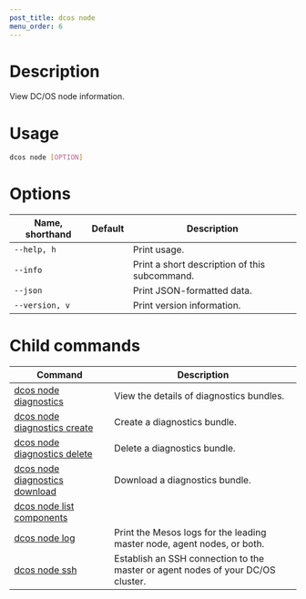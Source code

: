 ```yaml
---
post_title: dcos node
menu_order: 6
---
```

    
# Description
View DC/OS node information.

# Usage

```bash
dcos node [OPTION]
```

# Options

| Name, shorthand | Default | Description |
|---------|-------------|-------------|
| `--help, h`   |             |  Print usage. |
| `--info`   |             |  Print a short description of this subcommand. |
| `--json`   |             |  Print JSON-formatted data. |
| `--version, v`   |             | Print version information. |

# Child commands

| Command | Description |
|---------|-------------|
| [dcos node diagnostics](/docs/1.9/administering-clusters/cli/command-reference/dcos-node/dcos-node-diagnostics/)   | View the details of diagnostics bundles. |  
| [dcos node diagnostics create](/docs/1.9/administering-clusters/cli/command-reference/dcos-node/dcos-node-diagnostics-create/)   | Create a diagnostics bundle.|  
| [dcos node diagnostics delete](/docs/1.9/administering-clusters/cli/command-reference/dcos-node/dcos-node-diagnostics-delete/)   | Delete a diagnostics bundle.|  
| [dcos node diagnostics download](/docs/1.9/administering-clusters/cli/command-reference/dcos-node/dcos-node-diagnostics-download/)   | Download a diagnostics bundle.|  
| [dcos node list components](/docs/1.9/administering-clusters/cli/command-reference/dcos-node/dcos-node-list-components/)   |             |  
| [dcos node log](/docs/1.9/administering-clusters/cli/command-reference/dcos-node/dcos-node-log/)   | Print the Mesos logs for the leading master node, agent nodes, or both. |  
| [dcos node ssh](/docs/1.9/administering-clusters/cli/command-reference/dcos-node/dcos-node-ssh/)   | Establish an SSH connection to the master or agent nodes of your DC/OS cluster. |  